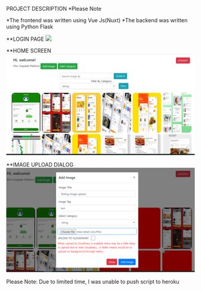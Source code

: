 PROJECT DESCRIPTION
*Please Note

*The frontend was written using Vue Js(Nuxt)
*The backend was written using Python Flask

**LOGIN PAGE
![](https://i.imgur.com/RSal5ZG.png)

**HOME SCREEN
![](https://github.com/peterewanfo/mini-unsplash-clone/blob/master/home_screenshot.jpg?raw=true)

**IMAGE UPLOAD DIALOG
![](https://github.com/peterewanfo/mini-unsplash-clone/blob/master/upload%20image_screenshot.PNG?raw=true)

Please Note: Due to limited time, I was unable to push script to heroku
